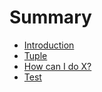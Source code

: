# Summary

* [Introduction](README.md)
* [Tuple](tuple.md)
* [How can I do X?](second-question.md)
* [Test](test.md)

